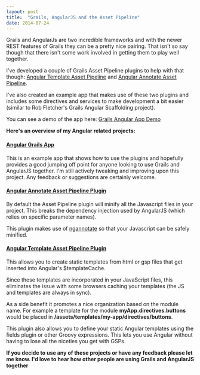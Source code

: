```yaml
---
layout: post
title:  "Grails, AngularJS and the Asset Pipeline"
date: 2014-07-24
---
```


Grails and AngularJs are two incredible frameworks and with the newer REST features of Grails they can be a pretty
nice pairing. That isn't so say though that there isn't some work involved in getting them to play well together.

I've developed a couple of Grails Asset Pipeline plugins to help with that though: 
[Angular Template Asset Pipeline](https://github.com/craigburke/angular-template-asset-pipeline) 
and [Angular Annotate Asset Pipeline](https://github.com/craigburke/angular-annotate-asset-pipeline).

I've also created an example app that makes use of these two plugins and includes some directives and services to make 
development a bit easier (similar to Rob Fletcher's Grails Angular Scaffolding project).

You can see a demo of the app here: [Grails Angular App Demo](http://angular-grails.interwebs.io/)

**Here's an overview of my Angular related projects:**

#### [Angular Grails App](https://github.com/craigburke/angular-grails)
This is an example app that shows how to use the plugins and hopefully provides a good jumping off point for anyone
looking to use Grails and AngularJS together. I'm still actively tweaking and improving upon this project. Any
feedback or suggestions are certainly welcome.

#### [Angular Annotate Asset Pipeline Plugin](https://github.com/craigburke/angular-annotate-asset-pipeline)
By default the Asset Pipeline plugin will minify all the Javascript files in your project. This breaks the dependency
injection used by AngularJS (which relies on specific parameter names).

This plugin makes use of [ngannotate](https://github.com/olov/ng-annotate) so that your Javascript can be safely minified.

#### [Angular Template Asset Pipeline Plugin](https://github.com/craigburke/angular-template-asset-pipeline)
This allows you to create static templates from html or gsp files that get inserted into Angular's $templateCache.

Since these templates are incorporated in your JavaScript files, this eliminates the issue with some browsers caching
your templates (the JS and templates are always in sync).

As a side benefit it promotes a nice organization based on the module name. 
For example a template for the module **myApp.directives.buttons** would be placed in **/assets/templates/my-app/directives/buttons**.

This plugin also allows you to define your static Angular templates using the fields plugin or other Groovy expressions. 
This lets you use Angular without having to lose all the niceties you get with GSPs.

**If you decide to use any of these projects or have any feedback please let me know. I'd love to hear how other people are
using Grails and AngularJS together**
